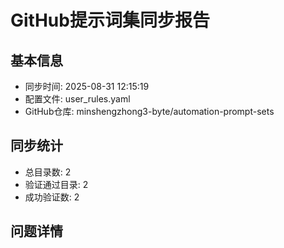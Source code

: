 
# GitHub提示词集同步报告

## 基本信息
- 同步时间: 2025-08-31 12:15:19
- 配置文件: user_rules.yaml
- GitHub仓库: minshengzhong3-byte/automation-prompt-sets

## 同步统计
- 总目录数: 2
- 验证通过目录: 2
- 成功验证数: 2

## 问题详情

